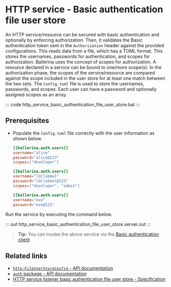# HTTP service - Basic authentication file user store

An HTTP service/resource can be secured with basic authentication and optionally by enforcing authorization. Then, it validates the Basic authentication token sent in the `Authorization` header against the provided configurations. This reads data from a file, which has a TOML format. This stores the usernames, passwords for authentication, and scopes for authorization. Ballerina uses the concept of scopes for authorization. A resource declared in a service can be bound to one/more scope(s). In the authorization phase, the scopes of the service/resource are compared against the scope included in the user store for at least one match between the two sets. The `Config.toml` file is used to store the usernames, passwords, and scopes. Each user can have a password and optionally assigned scopes as an array.

::: code http_service_basic_authentication_file_user_store.bal :::

## Prerequisites
- Populate the `Config.toml` file correctly with the user information as shown below.

    ```toml
    [[ballerina.auth.users]]
    username="alice"
    password="alice@123"
    scopes=["developer"]
    
    [[ballerina.auth.users]]
    username="ldclakmal"
    password="ldclakmal@123"
    scopes=["developer", "admin"]
    
    [[ballerina.auth.users]]
    username="eve"
    password="eve@123"
    ```

Run the service by executing the command below.

::: out http_service_basic_authentication_file_user_store.server.out :::

>**Tip:** You can invoke the above service via the [Basic authentication client](/learn/by-example/http-client-basic-authentication).

## Related links
- [`http:FileUserStoreConfig` - API documentation](https://lib.ballerina.io/ballerina/http/latest/records/FileUserStoreConfig)
- [`auth` package - API documentation](https://lib.ballerina.io/ballerina/auth/latest/)
- [HTTP service listener basic authentication file user store - Specification](/spec/http/#9111-listener---basic-auth---file-user-store)
